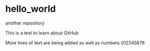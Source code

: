 # hello_world
another repository

This is a test to learn about GitHub

More lines of text are being added
as well as numbers 012345678

